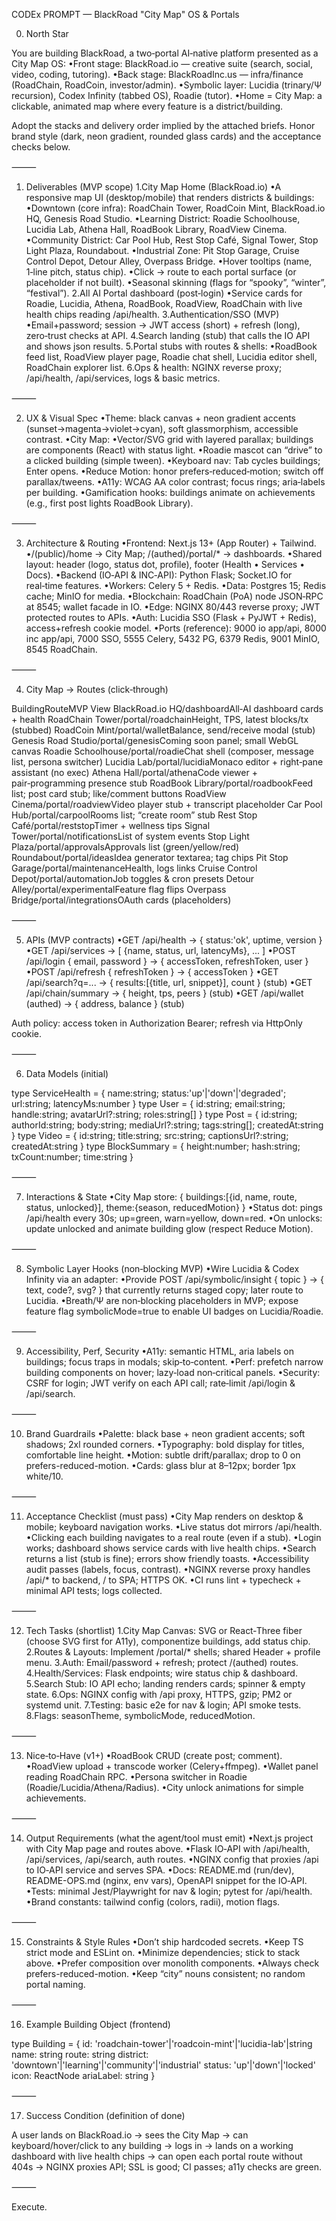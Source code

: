 CODEx PROMPT — BlackRoad "City Map" OS & Portals

0) North Star

You are building BlackRoad, a two‑portal AI‑native platform presented as a City Map OS:
•Front stage: BlackRoad.io — creative suite (search, social, video, coding, tutoring).
•Back stage: BlackRoadInc.us — infra/finance (RoadChain, RoadCoin, investor/admin).
•Symbolic layer: Lucidia (trinary/Ψ recursion), Codex Infinity (tabbed OS), Roadie (tutor).
•Home = City Map: a clickable, animated map where every feature is a district/building.

Adopt the stacks and delivery order implied by the attached briefs. Honor brand style (dark, neon gradient, rounded glass cards) and the acceptance checks below.

⸻

1) Deliverables (MVP scope)
1.City Map Home (BlackRoad.io)
•A responsive map UI (desktop/mobile) that renders districts & buildings:
•Downtown (core infra): RoadChain Tower, RoadCoin Mint, BlackRoad.io HQ, Genesis Road Studio.
•Learning District: Roadie Schoolhouse, Lucidia Lab, Athena Hall, RoadBook Library, RoadView Cinema.
•Community District: Car Pool Hub, Rest Stop Café, Signal Tower, Stop Light Plaza, Roundabout.
•Industrial Zone: Pit Stop Garage, Cruise Control Depot, Detour Alley, Overpass Bridge.
•Hover tooltips (name, 1‑line pitch, status chip).
•Click → route to each portal surface (or placeholder if not built).
•Seasonal skinning (flags for “spooky”, “winter”, “festival”).
2.All AI Portal dashboard (post‑login)
•Service cards for Roadie, Lucidia, Athena, RoadBook, RoadView, RoadChain with live health chips reading /api/health.
3.Authentication/SSO (MVP)
•Email+password; session → JWT access (short) + refresh (long), zero‑trust checks at API.
4.Search landing (stub) that calls the IO API and shows json results.
5.Portal stubs with routes & shells:
•RoadBook feed list, RoadView player page, Roadie chat shell, Lucidia editor shell, RoadChain explorer list.
6.Ops & health: NGINX reverse proxy; /api/health, /api/services, logs & basic metrics.

⸻

2) UX & Visual Spec
•Theme: black canvas + neon gradient accents (sunset→magenta→violet→cyan), soft glassmorphism, accessible contrast.
•City Map:
•Vector/SVG grid with layered parallax; buildings are components (React) with status light.
•Roadie mascot can “drive” to a clicked building (simple tween).
•Keyboard nav: Tab cycles buildings; Enter opens.
•Reduce Motion: honor prefers‑reduced‑motion; switch off parallax/tweens.
•A11y: WCAG AA color contrast; focus rings; aria‑labels per building.
•Gamification hooks: buildings animate on achievements (e.g., first post lights RoadBook Library).

⸻

3) Architecture & Routing
•Frontend: Next.js 13+ (App Router) + Tailwind.
•/(public)/home → City Map; /(authed)/portal/* → dashboards.
•Shared layout: header (logo, status dot, profile), footer (Health • Services • Docs).
•Backend (IO‑API & INC‑API): Python Flask; Socket.IO for real‑time features.
•Workers: Celery 5 + Redis.
•Data: Postgres 15; Redis cache; MinIO for media.
•Blockchain: RoadChain (PoA) node JSON‑RPC at 8545; wallet facade in IO.
•Edge: NGINX 80/443 reverse proxy; JWT protected routes to APIs.
•Auth: Lucidia SSO (Flask + PyJWT + Redis), access+refresh cookie model.
•Ports (reference): 9000 io app/api, 8000 inc app/api, 7000 SSO, 5555 Celery, 5432 PG, 6379 Redis, 9001 MinIO, 8545 RoadChain.

⸻

4) City Map → Routes (click‑through)

BuildingRouteMVP View
BlackRoad.io HQ/dashboardAll‑AI dashboard cards + health
RoadChain Tower/portal/roadchainHeight, TPS, latest blocks/tx (stubbed)
RoadCoin Mint/portal/walletBalance, send/receive modal (stub)
Genesis Road Studio/portal/genesisComing soon panel; small WebGL canvas
Roadie Schoolhouse/portal/roadieChat shell (composer, message list, persona switcher)
Lucidia Lab/portal/lucidiaMonaco editor + right‑pane assistant (no exec)
Athena Hall/portal/athenaCode viewer + pair‑programming presence stub
RoadBook Library/portal/roadbookFeed list; post card stub; like/comment buttons
RoadView Cinema/portal/roadviewVideo player stub + transcript placeholder
Car Pool Hub/portal/carpoolRooms list; “create room” stub
Rest Stop Café/portal/reststopTimer + wellness tips
Signal Tower/portal/notificationsList of system events
Stop Light Plaza/portal/approvalsApprovals list (green/yellow/red)
Roundabout/portal/ideasIdea generator textarea; tag chips
Pit Stop Garage/portal/maintenanceHealth, logs links
Cruise Control Depot/portal/automationJob toggles & cron presets
Detour Alley/portal/experimentalFeature flag flips
Overpass Bridge/portal/integrationsOAuth cards (placeholders)

⸻

5) APIs (MVP contracts)
•GET /api/health → { status:'ok', uptime, version }
•GET /api/services → [ {name, status, url, latencyMs}, ... ]
•POST /api/login { email, password } → { accessToken, refreshToken, user }
•POST /api/refresh { refreshToken } → { accessToken }
•GET /api/search?q=... → { results:[{title, url, snippet}], count } (stub)
•GET /api/chain/summary → { height, tps, peers } (stub)
•GET /api/wallet (authed) → { address, balance } (stub)

Auth policy: access token in Authorization Bearer; refresh via HttpOnly cookie.

⸻

6) Data Models (initial)

type ServiceHealth = { name:string; status:'up'|'down'|'degraded'; url:string; latencyMs:number }
type User = { id:string; email:string; handle:string; avatarUrl?:string; roles:string[] }
type Post = { id:string; authorId:string; body:string; mediaUrl?:string; tags:string[]; createdAt:string }
type Video = { id:string; title:string; src:string; captionsUrl?:string; createdAt:string }
type BlockSummary = { height:number; hash:string; txCount:number; time:string }


⸻

7) Interactions & State
•City Map store: { buildings:[{id, name, route, status, unlocked}], theme:{season, reducedMotion} }
•Status dot: pings /api/health every 30s; up=green, warn=yellow, down=red.
•On unlocks: update unlocked and animate building glow (respect Reduce Motion).

⸻

8) Symbolic Layer Hooks (non‑blocking MVP)
•Wire Lucidia & Codex Infinity via an adapter:
•Provide POST /api/symbolic/insight { topic } → { text, code?, svg? } that currently returns staged copy; later route to Lucidia.
•Breath/Ψ are non‑blocking placeholders in MVP; expose feature flag symbolicMode=true to enable UI badges on Lucidia/Roadie.

⸻

9) Accessibility, Perf, Security
•A11y: semantic HTML, aria labels on buildings; focus traps in modals; skip‑to‑content.
•Perf: prefetch narrow building components on hover; lazy‑load non‑critical panels.
•Security: CSRF for login; JWT verify on each API call; rate‑limit /api/login & /api/search.

⸻

10) Brand Guardrails
•Palette: black base + neon gradient accents; soft shadows; 2xl rounded corners.
•Typography: bold display for titles, comfortable line height.
•Motion: subtle drift/parallax; drop to 0 on prefers-reduced-motion.
•Cards: glass blur at 8–12px; border 1px white/10.

⸻

11) Acceptance Checklist (must pass)
•City Map renders on desktop & mobile; keyboard navigation works.
•Live status dot mirrors /api/health.
•Clicking each building navigates to a real route (even if a stub).
•Login works; dashboard shows service cards with live health chips.
•Search returns a list (stub is fine); errors show friendly toasts.
•Accessibility audit passes (labels, focus, contrast).
•NGINX reverse proxy handles /api/* to backend, / to SPA; HTTPS OK.
•CI runs lint + typecheck + minimal API tests; logs collected.

⸻

12) Tech Tasks (shortlist)
1.City Map Canvas: SVG or React‑Three fiber (choose SVG first for A11y), componentize buildings, add status chip.
2.Routes & Layouts: Implement /portal/* shells; shared Header + profile menu.
3.Auth: Email/password + refresh; protect /(authed) routes.
4.Health/Services: Flask endpoints; wire status chip & dashboard.
5.Search Stub: IO API echo; landing renders cards; spinner & empty state.
6.Ops: NGINX config with /api proxy, HTTPS, gzip; PM2 or systemd unit.
7.Testing: basic e2e for nav & login; API smoke tests.
8.Flags: seasonTheme, symbolicMode, reducedMotion.

⸻

13) Nice‑to‑Have (v1+)
•RoadBook CRUD (create post; comment).
•RoadView upload + transcode worker (Celery+ffmpeg).
•Wallet panel reading RoadChain RPC.
•Persona switcher in Roadie (Roadie/Lucidia/Athena/Radius).
•City unlock animations for simple achievements.

⸻

14) Output Requirements (what the agent/tool must emit)
•Next.js project with City Map page and routes above.
•Flask IO‑API with /api/health, /api/services, /api/search, auth routes.
•NGINX config that proxies /api to IO‑API service and serves SPA.
•Docs: README.md (run/dev), README-OPS.md (nginx, env vars), OpenAPI snippet for the IO‑API.
•Tests: minimal Jest/Playwright for nav & login; pytest for /api/health.
•Brand constants: tailwind config (colors, radii), motion flags.

⸻

15) Constraints & Style Rules
•Don’t ship hardcoded secrets.
•Keep TS strict mode and ESLint on.
•Minimize dependencies; stick to stack above.
•Prefer composition over monolith components.
•Always check prefers-reduced-motion.
•Keep “city” nouns consistent; no random portal naming.

⸻

16) Example Building Object (frontend)

type Building = {
  id: 'roadchain-tower'|'roadcoin-mint'|'lucidia-lab'|string
  name: string
  route: string
  district: 'downtown'|'learning'|'community'|'industrial'
  status: 'up'|'down'|'locked'
  icon: ReactNode
  ariaLabel: string
}


⸻

17) Success Condition (definition of done)

A user lands on BlackRoad.io → sees the City Map → can keyboard/hover/click to any building → logs in → lands on a working dashboard with live health chips → can open each portal route without 404s → NGINX proxies API; SSL is good; CI passes; a11y checks are green.

⸻

Execute.
